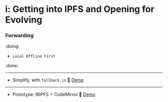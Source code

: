 # i: Getting into IPFS and Opening for Evolving

### Forwarding

:doing:
- `Local Offline First`

:done:

---
- Simplify, with `fallback.js` :eyes: [Demo](https://service.edening.net/ipfs/QmQfPKwAzUeCM8PdHguR2cw3cF7cHJuzMBqqEFFWJwANwZ/)
---
- Prototype: IBIPFS + CodeMirror :eyes: [Demo](https://service.edening.net/ipfs/QmUnLnA26sjNNWQF6nMTHLrRo9ATm5Av2CWeizzBy3otZn/)